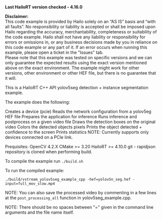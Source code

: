 **Last HailoRT version checked - 4.16.0**

**Disclaimer:** <br />
This code example is provided by Hailo solely on an “AS IS” basis and “with all faults”. No responsibility or liability is accepted or shall be imposed upon Hailo regarding the accuracy, merchantability, completeness or suitability of the code example. Hailo shall not have any liability or responsibility for errors or omissions in, or any business decisions made by you in reliance on this code example or any part of it. If an error occurs when running this example, please open a ticket in the "Issues" tab.<br />
Please note that this example was tested on specific versions and we can only guarantee the expected results using the exact version mentioned above on the exact environment. The example might work for other versions, other environment or other HEF file, but there is no guarantee that it will.


This is a HailoRT C++ API yolov5seg detection + instance segmentation example.

The example does the following:

Creates a device (pcie)
Reads the network configuration from a yolov5eg HEF file
Prepares the application for inference
Runs inference and postprocess on a given video file
Draws the detection boxes on the original video
Colors the detected objects pixels
Prints the object detected + confidence to the screen
Prints statistics
NOTE: Currently supports only devices connected on a PCIe link.

Prequisites: OpenCV 4.2.X CMake >= 3.20 HailoRT >= 4.10.0 git - rapidjson repository is cloned when performing build.

To compile the example run `./build.sh`

To run the compiled example:


`./build/vstream_yolov5seg_example_cpp -hef=yolov5n_seg.hef -input=full_mov_slow.mp4`

NOTE: You can also save the processed video by commenting in a few lines at the `post_processing_all` function in yolov5seg_example.cpp.

NOTE: There should be no spaces between "=" given in the command line arguments and the file name itself.
